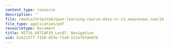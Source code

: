 ```yaml
---
content_type: resource
description: ''
file: /media/https%3A/open-learning-course-data-rc.s3.amazonaws.com/16-687-private-pilot-ground-school-january-iap-2019/b24215f77158d53e72a9512a763de8f6_MIT16_687IAP19_Lec07.pdf
file_type: application/pdf
resourcetype: Document
title: MIT16_687IAP19_Lec07, Navigation
uid: b24215f7-7158-d53e-72a9-512a763de8f6
---
```

